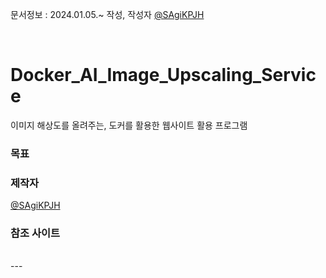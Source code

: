 문서정보 : 2024.01.05.~ 작성, 작성자 [@SAgiKPJH](https://github.com/SAgiKPJH)

<br>

# Docker_AI_Image_Upscaling_Service
이미지 해상도를 올려주는, 도커를 활용한 웹사이트 활용 프로그램

### 목표

### 제작자
[@SAgiKPJH](https://github.com/SAgiKPJH)

### 참조 사이트

<br>
---
<br>
